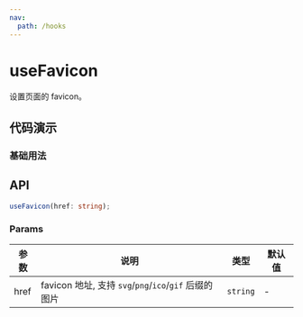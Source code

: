 ```yaml
---
nav:
  path: /hooks
---
```


# useFavicon

设置页面的 favicon。

## 代码演示

### 基础用法

<code src="./demo/demo1.tsx"></code>

## API

```typescript
useFavicon(href: string);
```

### Params

| 参数 | 说明                                                  | 类型     | 默认值 |
| ---- | ----------------------------------------------------- | -------- | ------ |
| href | favicon 地址, 支持 `svg`/`png`/`ico`/`gif` 后缀的图片 | `string` | -      |
